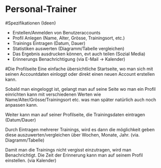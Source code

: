 Personal-Trainer
================

#Spezifikationen (Ideen)
- Erstellen/Anmelden von Benutzeraccounts
- Profil Anlegen (Name, Alter, Grösse, Trainingsort, etc.)
- Trainings Eintragen (Datum, Dauer)
- Statistiken auswerten (Diagramm/Tabelle vergleichen)
- Das Ergebnis ausdrucken können, evt auch teilen (Sozial Media)
- Erinnerungs Benachrichtigung (via E-Mail -> Kalender)


#Die Profilseite
Eine einfache übersichtliche Startseite, wo man sich mit seinen Accountdaten einloggt oder direkt einen neuen Account erstellen kann.

Sobald man eingeloggt ist, gelangt man auf seine Seite wo man ein Profil einrichten kann mit verschiedenen Werten wie Name/Alter/Grösse/Trainingsort etc. was man später natürlich auch noch anpassen kann. 

Weiter kann man auf seiner Profilseite, die Trainingsdaten eintragen (Datum/Dauer)

Durch Eintragen mehrerer Trainings, wird es dann die möglichkeit geben diese auszuwerten/vergleichen über Wochen, Monate, Jahr. (via. Diagramm/Tabelle)

Damit man die Trainings nicht vergisst einzutragen, wird man Benachrichtigt. Die Zeit der Erinnerung kann man auf seinem Profil einstellen. (via Kalender)
